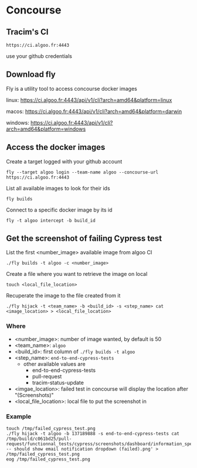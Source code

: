 # Concourse

## Tracim's CI
```
https://ci.algoo.fr:4443
```
use your github credentials

## Download fly

Fly is a utility tool to access concourse docker images

linux: https://ci.algoo.fr:4443/api/v1/cli?arch=amd64&platform=linux

macos: https://ci.algoo.fr:4443/api/v1/cli?arch=amd64&platform=darwin

windows: https://ci.algoo.fr:4443/api/v1/cli?arch=amd64&platform=windows

## Access the docker images

Create a target logged with your github account
```
fly --target algoo login --team-name algoo --concourse-url https://ci.algoo.fr:4443
```

List all available images to look for their ids
```
fly builds
```

Connect to a specific docker image by its id
```
fly -t algoo intercept -b build_id
```

## Get the screenshot of failing Cypress test

List the first <number_image> available image from algoo CI
```
./fly builds -t algoo -c <number_image>
```

Create a file where you want to retrieve the image on local
```
touch <local_file_location>
```

Recuperate the image to the file created from it
```
./fly hijack -t <team_name> -b <build_id> -s <step_name> cat <image_location> > <local_file_location>
```

### Where

- <number_image>: number of image wanted, by default is 50
- <team_name>: `algoo`
- <build_id>: first column of `./fly builds -t algoo`
- <step_name>: `end-to-end-cypress-tests`
  - other available values are
    - end-to-end-cypress-tests
    - pull-request
    - tracim-status-update
- <imgae_location>: failed test in concourse will display the location after "(Screenshots)"
- <local_file_location>: local file to put the screenshot in

### Example

```
touch /tmp/failed_cypress_test.png
./fly hijack -t algoo -b 137189888 -s end-to-end-cypress-tests cat /tmp/build/c061bd25/pull-request/functionnal_tests/cypress/screenshots/dashboard/information_spec.js/'Dashboard -- should show email notification dropdown (failed).png' > /tmp/failed_cypress_test.png
eog /tmp/failed_cypress_test.png
```
